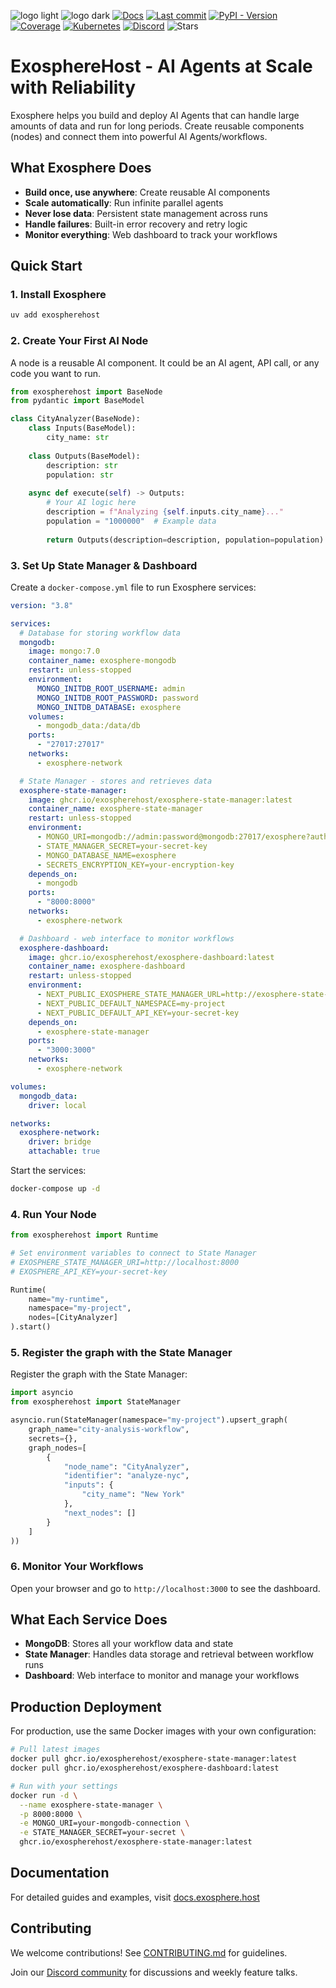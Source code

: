 ![logo light](assets/logo-light.svg#gh-light-mode-only)
![logo dark](assets/logo-dark.svg#gh-dark-mode-only)
[![Docs](https://img.shields.io/badge/docs-latest-success)](https://docs.exosphere.host)
[![Last commit](https://img.shields.io/github/last-commit/exospherehost/exospherehost)](https://github.com/exospherehost/exospherehost/commits/main)
[![PyPI - Version](https://img.shields.io/pypi/v/exospherehost)](https://pypi.org/project/exospherehost/)
[![Coverage](https://img.shields.io/codecov/c/gh/exospherehost/exospherehost)](https://codecov.io/gh/exospherehost/exospherehost)
[![Kubernetes](https://img.shields.io/badge/Kubernetes-native-326ce5?logo=kubernetes&logoColor=white)](https://github.com/orgs/exospherehost/packages?repo_name=exospherehost)
[![Discord](https://badgen.net/discord/members/V8uuA6mmzg)](https://discord.gg/V8uuA6mmzg)
![Stars](https://img.shields.io/github/stars/exospherehost/exospherehost?style=social)

# ExosphereHost - AI Agents at Scale with Reliability

Exosphere helps you build and deploy AI Agents that can handle large amounts of data and run for long periods. Create reusable components (nodes) and connect them into powerful AI Agents/workflows.

## What Exosphere Does

- **Build once, use anywhere**: Create reusable AI components
- **Scale automatically**: Run infinite parallel agents
- **Never lose data**: Persistent state management across runs
- **Handle failures**: Built-in error recovery and retry logic
- **Monitor everything**: Web dashboard to track your workflows

## Quick Start

### 1. Install Exosphere

```bash
uv add exospherehost
```

### 2. Create Your First AI Node

A node is a reusable AI component. It could be an AI agent, API call, or any code you want to run.

```python
from exospherehost import BaseNode
from pydantic import BaseModel

class CityAnalyzer(BaseNode):
    class Inputs(BaseModel):
        city_name: str
    
    class Outputs(BaseModel):
        description: str
        population: str
    
    async def execute(self) -> Outputs:
        # Your AI logic here
        description = f"Analyzing {self.inputs.city_name}..."
        population = "1000000"  # Example data
        
        return Outputs(description=description, population=population)
```

### 3. Set Up State Manager & Dashboard

Create a `docker-compose.yml` file to run Exosphere services:

```yaml
version: "3.8"

services:
  # Database for storing workflow data
  mongodb:
    image: mongo:7.0
    container_name: exosphere-mongodb
    restart: unless-stopped
    environment:
      MONGO_INITDB_ROOT_USERNAME: admin
      MONGO_INITDB_ROOT_PASSWORD: password
      MONGO_INITDB_DATABASE: exosphere
    volumes:
      - mongodb_data:/data/db
    ports:
      - "27017:27017"
    networks:
      - exosphere-network

  # State Manager - stores and retrieves data
  exosphere-state-manager:
    image: ghcr.io/exospherehost/exosphere-state-manager:latest
    container_name: exosphere-state-manager
    restart: unless-stopped
    environment:
      - MONGO_URI=mongodb://admin:password@mongodb:27017/exosphere?authSource=admin
      - STATE_MANAGER_SECRET=your-secret-key
      - MONGO_DATABASE_NAME=exosphere
      - SECRETS_ENCRYPTION_KEY=your-encryption-key
    depends_on:
      - mongodb
    ports:
      - "8000:8000"
    networks:
      - exosphere-network

  # Dashboard - web interface to monitor workflows
  exosphere-dashboard:
    image: ghcr.io/exospherehost/exosphere-dashboard:latest
    container_name: exosphere-dashboard
    restart: unless-stopped
    environment:
      - NEXT_PUBLIC_EXOSPHERE_STATE_MANAGER_URL=http://exosphere-state-manager:8000
      - NEXT_PUBLIC_DEFAULT_NAMESPACE=my-project
      - NEXT_PUBLIC_DEFAULT_API_KEY=your-secret-key
    depends_on:
      - exosphere-state-manager
    ports:
      - "3000:3000"
    networks:
      - exosphere-network

volumes:
  mongodb_data:
    driver: local

networks:
  exosphere-network:
    driver: bridge
    attachable: true
```

Start the services:

```bash
docker-compose up -d
```

### 4. Run Your Node

```python
from exospherehost import Runtime

# Set environment variables to connect to State Manager
# EXOSPHERE_STATE_MANAGER_URI=http://localhost:8000
# EXOSPHERE_API_KEY=your-secret-key

Runtime(
    name="my-runtime",
    namespace="my-project",
    nodes=[CityAnalyzer]
).start()
```

### 5. Register the graph with the State Manager

Register the graph with the State Manager:

```python
import asyncio
from exospherehost import StateManager

asyncio.run(StateManager(namespace="my-project").upsert_graph(
    graph_name="city-analysis-workflow",
    secrets={},
    graph_nodes=[
        {
            "node_name": "CityAnalyzer",
            "identifier": "analyze-nyc",
            "inputs": {
                "city_name": "New York"
            },
            "next_nodes": []
        }
    ]
))
```

### 6. Monitor Your Workflows

Open your browser and go to `http://localhost:3000` to see the dashboard.

## What Each Service Does

- **MongoDB**: Stores all your workflow data and state
- **State Manager**: Handles data storage and retrieval between workflow runs
- **Dashboard**: Web interface to monitor and manage your workflows

## Production Deployment

For production, use the same Docker images with your own configuration:

```bash
# Pull latest images
docker pull ghcr.io/exospherehost/exosphere-state-manager:latest
docker pull ghcr.io/exospherehost/exosphere-dashboard:latest

# Run with your settings
docker run -d \
  --name exosphere-state-manager \
  -p 8000:8000 \
  -e MONGO_URI=your-mongodb-connection \
  -e STATE_MANAGER_SECRET=your-secret \
  ghcr.io/exospherehost/exosphere-state-manager:latest
```

## Documentation

For detailed guides and examples, visit [docs.exosphere.host](https://docs.exosphere.host)

## Contributing

We welcome contributions! See [CONTRIBUTING.md](/CONTRIBUTING.md) for guidelines.

Join our [Discord community](https://discord.gg/msUHahrp) for discussions and weekly feature talks.
